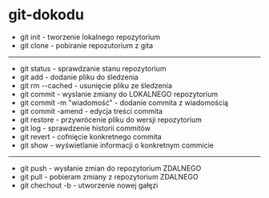 
# git-dokodu
- git init - tworzenie lokalnego repozytorium
- git clone - pobiranie repozutorium z gita
----------------------------------------
- git status - sprawdzanie stanu repozytorium
- git add - dodanie pliku do śledzenia
- git rm --cached <file> - usunięcie pliku ze śledzenia
- git commit - wyslanie zmiany do LOKALNEGO repozytorium
- git commit -m "wiadomość" - dodanie commita z wiadomością
- git commit -amend - edycja treści commita
- git restore <file> - przywrócenie pliku do wersji repozytorium
- git log - sprawdzenie historii commitów
- git revert <commit> - cofnięcie konkretnego commita
- git show <HASH> - wyświetlanie informacji o konkretnym commicie
----------------------------------------
- git push - wysłanie zmian do repozytorium ZDALNEGO
- git pull - pobieram zmiany z repozytorium ZDALNEGO
- git chechout -b <nameBranch> - utworzenie nowej gałęzi 